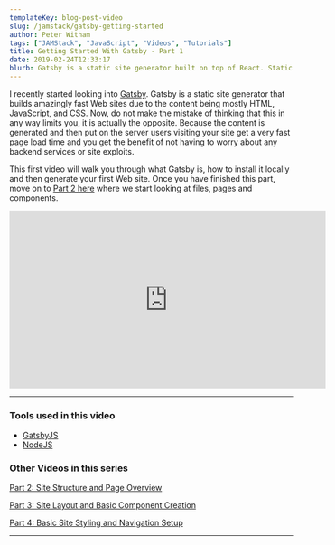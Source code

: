 ```yaml
---
templateKey: blog-post-video
slug: /jamstack/gatsby-getting-started
author: Peter Witham
tags: ["JAMStack", "JavaScript", "Videos", "Tutorials"]
title: Getting Started With Gatsby - Part 1
date: 2019-02-24T12:33:17
blurb: Gatsby is a static site generator built on top of React. Static sites are becoming all the rage again due to their very fast load times, something very important for mobile. In part one I will explain what Gatsby is and how to install and create your first site from a template.
---
```


I recently started looking into [Gatsby](https://www.gatsbyjs.org/). Gatsby is a static site generator that builds amazingly fast Web sites due to the content being mostly HTML, JavaScript, and CSS. Now, do not make the mistake of thinking that this in any way limits you, it is actually the opposite. Because the content is generated and then put on the server users visiting your site get a very fast page load time and you get the benefit of not having to worry about any backend services or site exploits.

This first video will walk you through what Gatsby is, how to install it locally and then generate your first Web site. Once you have finished this part, move on to [Part 2 here](/jamstack/gatsby-structure-file-overview) where we start looking at files, pages and components.

<iframe width="560" height="315" src="https://www.youtube.com/embed/dpiV15xNcBQ" frameborder="0" allow="accelerometer; autoplay; encrypted-media; gyroscope; picture-in-picture" allowfullscreen></iframe>

---

### Tools used in this video
- [GatsbyJS](https://www.gatsbyjs.org/)
- [NodeJS](https://nodejs.org/)

### Other Videos in this series
[Part 2: Site Structure and Page Overview](/jamstack/gatsby-structure-file-overview)

[Part 3: Site Layout and Basic Component Creation](/jamstack/gatsby-site-layout-basic-component-creation)

[Part 4: Basic Site Styling and Navigation Setup](/jamstack/gatsby-site-basic-site-styling-navigation-setup)

---
